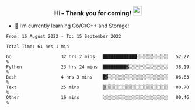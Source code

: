 <h3 align="center">
    Hi~ Thank you for coming!
    <img src="https://media.giphy.com/media/hvRJCLFzcasrR4ia7z/giphy.gif" width="25px">
</h3>

<!--
**pineapple-man/pineapple-man** is a ✨ _special_ ✨ repository because its `README.md` (this file) appears on your GitHub profile.

Here are some ideas to get you started:
- 🔭 I’m currently working on ...
- 🤔 I’m looking for help with ...
- 💬 Ask me about ...
- 📫 How to reach me: ...
- 😄 Pronouns: ...
- ⚡ Fun fact: 
- 👯 I’m looking to collaborate on kubernetes
-->
- 🌱 I’m currently learning Go/C/C++ and Storage!

<!--START_SECTION:waka-->

```text
From: 16 August 2022 - To: 15 September 2022

Total Time: 61 hrs 1 min

Go                   32 hrs 2 mins   █████████████░░░░░░░░░░░░   52.27 %
Python               23 hrs 24 mins  █████████▓░░░░░░░░░░░░░░░   38.19 %
Bash                 4 hrs 3 mins    █▓░░░░░░░░░░░░░░░░░░░░░░░   06.63 %
Text                 25 mins         ▒░░░░░░░░░░░░░░░░░░░░░░░░   00.70 %
Other                16 mins         ░░░░░░░░░░░░░░░░░░░░░░░░░   00.46 %
```

<!--END_SECTION:waka-->
